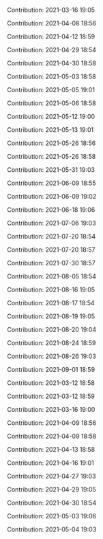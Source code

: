 Contribution: 2021-03-16 19:05

Contribution: 2021-04-08 18:56

Contribution: 2021-04-12 18:59

Contribution: 2021-04-29 18:54

Contribution: 2021-04-30 18:58

Contribution: 2021-05-03 18:58

Contribution: 2021-05-05 19:01

Contribution: 2021-05-06 18:58

Contribution: 2021-05-12 19:00

Contribution: 2021-05-13 19:01

Contribution: 2021-05-26 18:56

Contribution: 2021-05-26 18:58

Contribution: 2021-05-31 19:03

Contribution: 2021-06-09 18:55

Contribution: 2021-06-09 19:02

Contribution: 2021-06-18 19:06

Contribution: 2021-07-06 19:03

Contribution: 2021-07-20 18:54

Contribution: 2021-07-20 18:57

Contribution: 2021-07-30 18:57

Contribution: 2021-08-05 18:54

Contribution: 2021-08-16 19:05

Contribution: 2021-08-17 18:54

Contribution: 2021-08-19 19:05

Contribution: 2021-08-20 19:04

Contribution: 2021-08-24 18:59

Contribution: 2021-08-26 19:03

Contribution: 2021-09-01 18:59

Contribution: 2021-03-12 18:58

Contribution: 2021-03-12 18:59

Contribution: 2021-03-16 19:00

Contribution: 2021-04-09 18:56

Contribution: 2021-04-09 18:58

Contribution: 2021-04-13 18:58

Contribution: 2021-04-16 19:01

Contribution: 2021-04-27 19:03

Contribution: 2021-04-29 19:05

Contribution: 2021-04-30 18:54

Contribution: 2021-05-03 19:06

Contribution: 2021-05-04 19:03

